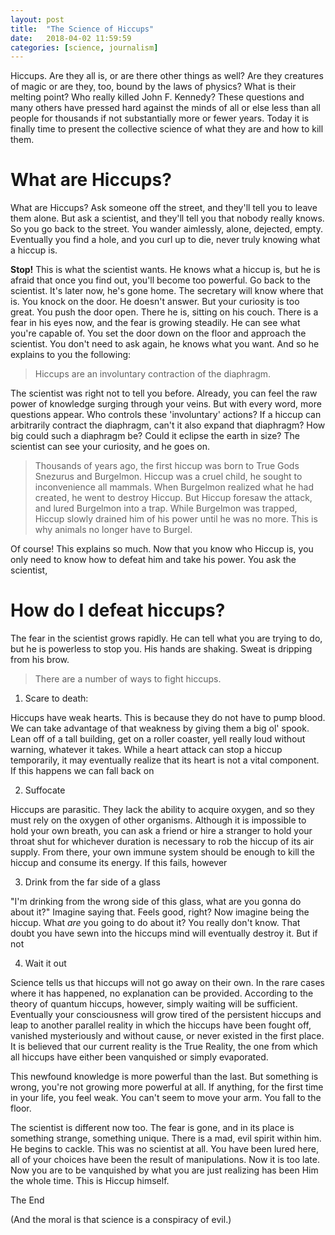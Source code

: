 ```yaml
---
layout: post
title:  "The Science of Hiccups"
date:   2018-04-02 11:59:59
categories: [science, journalism]
---
```


Hiccups. Are they all is, or are there other things as well? Are they creatures of magic or are they, too, bound by the laws of physics? What is their melting point? Who really killed John F. Kennedy? These questions and many others have pressed hard against the minds of all or else less than all people for thousands if not substantially more or fewer years. Today it is finally time to present the collective science of what they are and how to kill them.

# What are Hiccups?

What are Hiccups? Ask someone off the street, and they'll tell you to leave them alone. But ask a scientist, and they'll tell you that nobody really knows. So you go back to the street. You wander aimlessly, alone, dejected, empty. Eventually you find a hole, and you curl up to die, never truly knowing what a hiccup is. 

**Stop!** This is what the scientist wants. He knows what a hiccup is, but he is afraid that once you find out, you'll become too powerful. Go back to the scientist. It's later now, he's gone home. The secretary will know where that is. You knock on the door. He doesn't answer. But your curiosity is too great. You push the door open. There he is, sitting on his couch. There is a fear in his eyes now, and the fear is growing steadily. He can see what you're capable of. You set the door down on the floor and approach the scientist. You don't need to ask again, he knows what you want. And so he explains to you the following:

>Hiccups are an involuntary contraction of the diaphragm. 

The scientist was right not to tell you before. Already, you can feel the raw power of knowledge surging through your veins. But with every word, more questions appear. Who controls these 'involuntary' actions? If a hiccup can arbitrarily contract the diaphragm, can't it also expand that diaphragm? How big could such a diaphragm be? Could it eclipse the earth in size? The scientist can see your curiosity, and he goes on. 

>Thousands of years ago, the first hiccup was born to True Gods Snezurus and Burgelmon. Hiccup was a cruel child, he sought to inconvenience all mammals. When Burgelmon realized what he had created, he went to destroy Hiccup. But Hiccup foresaw the attack, and lured Burgelmon into a trap. While Burgelmon was trapped, Hiccup slowly drained him of his power until he was no more. This is why animals no longer have to Burgel.

Of course! This explains so much. Now that you know who Hiccup is, you only need to know how to defeat him and take his power. You ask the scientist,

# How do I defeat hiccups?

The fear in the scientist grows rapidly. He can tell what you are trying to do, but he is powerless to stop you. His hands are shaking. Sweat is dripping from his brow. 

> There are a number of ways to fight hiccups.

1. Scare to death:

Hiccups have weak hearts. This is because they do not have to pump blood. We can take advantage of that weakness by giving them a big ol' spook. Lean off of a tall building, get on a roller coaster, yell really loud without warning, whatever it takes. While a heart attack can stop a hiccup temporarily, it may eventually realize that its heart is not a vital component. If this happens we can fall back on

2. Suffocate

Hiccups are parasitic. They lack the ability to acquire oxygen, and so they must rely on the oxygen of other organisms. Although it is impossible to hold your own breath, you can ask a friend or hire a stranger to hold your throat shut for whichever duration is necessary to rob the hiccup of its air supply. From there, your own immune system should be enough to kill the hiccup and consume its energy. If this fails, however

3. Drink from the far side of a glass

"I'm drinking from the wrong side of this glass, what are you gonna do about it?" Imagine saying that. Feels good, right? Now imagine being the hiccup. What *are* you going to do about it? You really don't know. That doubt you have sewn into the hiccups mind will eventually destroy it. But if not

4. Wait it out

Science tells us that hiccups will not go away on their own. In the rare cases where it has happened, no explanation can be provided. According to the theory of quantum hiccups, however, simply waiting will be sufficient. Eventually your consciousness will grow tired of the persistent hiccups and leap to another parallel reality in which the hiccups have been fought off, vanished mysteriously and without cause, or never existed in the first place. It is believed that our current reality is the True Reality, the one from which all hiccups have either been vanquished or simply evaporated. 

This newfound knowledge is more powerful than the last. But something is wrong, you're not growing more powerful at all. If anything, for the first time in your life, you feel weak. You can't seem to move your arm. You fall to the floor.

The scientist is different now too. The fear is gone, and in its place is something strange, something unique. There is a mad, evil spirit within him. He begins to cackle. This was no scientist at all. You have been lured here, all of your choices have been the result of manipulations. Now it is too late. Now you are to be vanquished by what you are just realizing has been Him the whole time. This is Hiccup himself. 

The End

(And the moral is that science is a conspiracy of evil.)